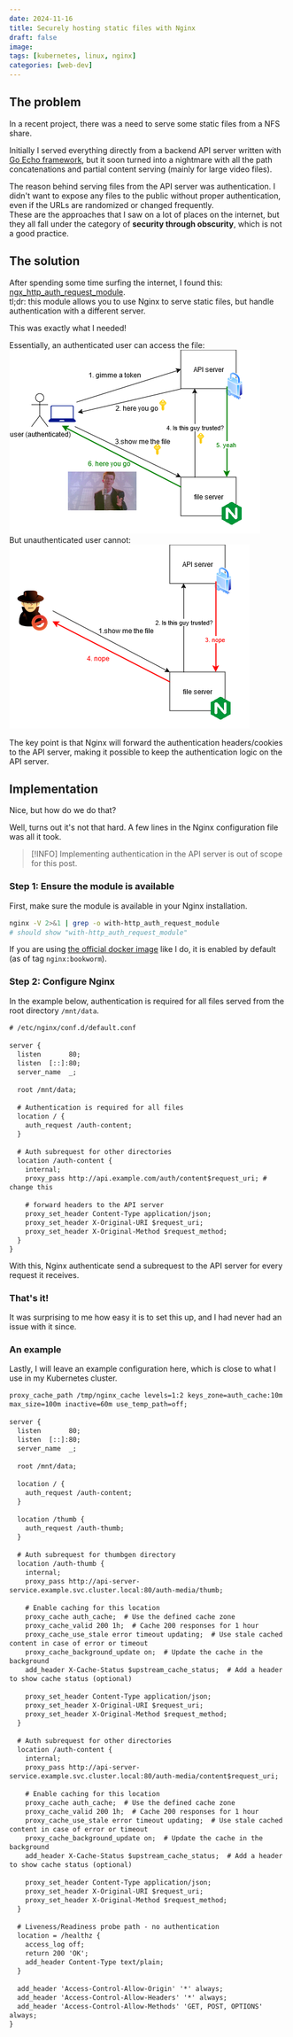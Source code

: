 ```yaml
---
date: 2024-11-16
title: Securely hosting static files with Nginx
draft: false
image: 
tags: [kubernetes, linux, nginx]
categories: [web-dev]
---
```


## The problem

In a recent project, there was a need to serve some static files from a NFS share.

Initially I served everything directly from a backend API server written with [Go Echo framework](https://echo.labstack.com/), but it soon turned into a nightmare with all the path concatenations and partial content serving (mainly for large video files).

The reason behind serving files from the API server was authentication. I didn't want to expose any files to the public without proper authentication, even if the URLs are randomized or changed frequently. \
These are the approaches that I saw on a lot of places on the internet, but they all fall under the category of **security through obscurity**, which is not a good practice.

## The solution

After spending some time surfing the internet, I found this: [ngx_http_auth_request_module](http://nginx.org/en/docs/http/ngx_http_auth_request_module.html). \
tl;dr: this module allows you to use Nginx to serve static files, but handle authentication with a different server.

This was exactly what I needed!

Essentially, an authenticated user can access the file: \
![Authenticated user can access the file](ngx_http_auth-good.drawio.png) \
But unauthenticated user cannot: \
![Unauthenticated user cannot access the file](ngx_http_auth-bad.drawio.png)

The key point is that Nginx will forward the authentication headers/cookies to the API server, making it possible to keep the authentication logic on the API server.

## Implementation

Nice, but how do we do that?

Well, turns out it's not that hard. A few lines in the Nginx configuration file was all it took.
> [!INFO]
> Implementing authentication in the API server is out of scope for this post.

### Step 1: Ensure the module is available

First, make sure the module is available in your Nginx installation.
```bash
nginx -V 2>&1 | grep -o with-http_auth_request_module
# should show "with-http_auth_request_module"
```

If you are using [the official docker image](https://hub.docker.com/_/nginx) like I do, it is enabled by default (as of tag `nginx:bookworm`).

### Step 2: Configure Nginx

In the example below, authentication is required for all files served from the root directory `/mnt/data`.

```apacheconf
# /etc/nginx/conf.d/default.conf

server {
  listen       80;
  listen  [::]:80;
  server_name  _;

  root /mnt/data;

  # Authentication is required for all files
  location / {
    auth_request /auth-content;
  }

  # Auth subrequest for other directories
  location /auth-content {
    internal;
    proxy_pass http://api.example.com/auth/content$request_uri; # change this

    # forward headers to the API server
    proxy_set_header Content-Type application/json;
    proxy_set_header X-Original-URI $request_uri;
    proxy_set_header X-Original-Method $request_method;
  }
}
```

With this, Nginx authenticate send a subrequest to the API server for every request it receives.

### That's it!

It was surprising to me how easy it is to set this up, and I had never had an issue with it since.

### An example

Lastly, I will leave an example configuration here, which is close to what I use in my Kubernetes cluster.

```apacheconf
proxy_cache_path /tmp/nginx_cache levels=1:2 keys_zone=auth_cache:10m max_size=100m inactive=60m use_temp_path=off;

server {
  listen       80;
  listen  [::]:80;
  server_name  _;

  root /mnt/data;

  location / {
    auth_request /auth-content;
  }

  location /thumb {
    auth_request /auth-thumb;
  }

  # Auth subrequest for thumbgen directory
  location /auth-thumb {
    internal;
    proxy_pass http://api-server-service.example.svc.cluster.local:80/auth-media/thumb;

    # Enable caching for this location
    proxy_cache auth_cache;  # Use the defined cache zone
    proxy_cache_valid 200 1h;  # Cache 200 responses for 1 hour
    proxy_cache_use_stale error timeout updating;  # Use stale cached content in case of error or timeout
    proxy_cache_background_update on;  # Update the cache in the background
    add_header X-Cache-Status $upstream_cache_status;  # Add a header to show cache status (optional)

    proxy_set_header Content-Type application/json;
    proxy_set_header X-Original-URI $request_uri;
    proxy_set_header X-Original-Method $request_method;
  }

  # Auth subrequest for other directories
  location /auth-content {
    internal;
    proxy_pass http://api-server-service.example.svc.cluster.local:80/auth-media/content$request_uri;

    # Enable caching for this location
    proxy_cache auth_cache;  # Use the defined cache zone
    proxy_cache_valid 200 1h;  # Cache 200 responses for 1 hour
    proxy_cache_use_stale error timeout updating;  # Use stale cached content in case of error or timeout
    proxy_cache_background_update on;  # Update the cache in the background
    add_header X-Cache-Status $upstream_cache_status;  # Add a header to show cache status (optional)

    proxy_set_header Content-Type application/json;
    proxy_set_header X-Original-URI $request_uri;
    proxy_set_header X-Original-Method $request_method;
  }

  # Liveness/Readiness probe path - no authentication
  location = /healthz {
    access_log off;
    return 200 'OK';
    add_header Content-Type text/plain;
  }

  add_header 'Access-Control-Allow-Origin' '*' always;
  add_header 'Access-Control-Allow-Headers' '*' always;
  add_header 'Access-Control-Allow-Methods' 'GET, POST, OPTIONS' always;
}
```

